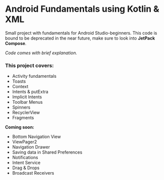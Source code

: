 
# Android Fundamentals using Kotlin & XML

Small project with fundamentals for Android Studio-beginners.
This code is bound to be deprecated in the near future, make sure to look into **JetPack Compose**.

*Code comes with brief explanation.*


### This project covers:
- Activity fundamentals 
- Toasts
- Context
- Intents & putExtra
- Implicit Intents
- Toolbar Menus
- Spinners
- RecyclerView
- Fragments

**Coming soon:**
- Bottom Navigation View
- ViewPager2
- Navigation Drawer
- Saving data in Shared Preferences
- Notifications
- Intent Service
- Drag & Drops
- Broadcast Receivers


